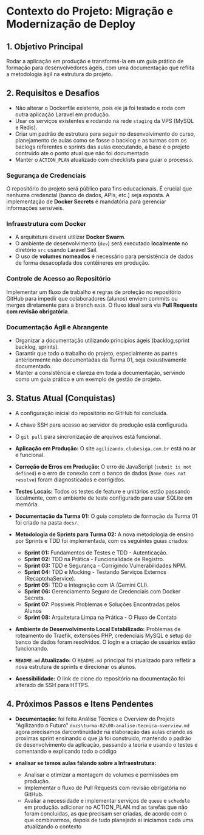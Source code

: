 # Contexto do Projeto: Migração e Modernização de Deploy

## 1. Objetivo Principal
Rodar a aplicação em produção e transformá-la em um guia prático de formação para desenvolvedores ágeis, com uma documentação que reflita a metodologia ágil na estrutura do projeto.

## 2. Requisitos e Desafios
- Não alterar o Dockerfile existente, pois ele já foi testado e roda com outra aplicação Laravel em produção.
- Usar os serviços existentes e rodando na rede `staging` da VPS (MySQL e Redis).
- Criar um padrão de estrutura para seguir no desenvolvimento do curso, planejamento de aulas como se fosse o backlog e as turmas com os baclogs referentes e sprints das aulas executando, a base é o projeto contruido ate o ponto atual que não foi documentado
- Manter o `ACTION_PLAN` atualizado com checklists para guiar o processo.


### Segurança de Credenciais
O repositório do projeto será público para fins educacionais. É crucial que nenhuma credencial (banco de dados, APIs, etc.) seja exposta. A implementação de **Docker Secrets** é mandatória para gerenciar informações sensíveis.

### Infraestrutura com Docker
- A arquitetura deverá utilizar **Docker Swarm**.
- O ambiente de desenvolvimento (`dev`) será executado **localmente** no diretório `src` usando Laravel Sail.
- O uso de **volumes nomeados** é necessário para persistência de dados de forma desacoplada dos contêineres em produção.

### Controle de Acesso ao Repositório
Implementar um fluxo de trabalho e regras de proteção no repositório GitHub para impedir que colaboradores (alunos) enviem commits ou merges diretamente para a branch `main`. O fluxo ideal será via **Pull Requests com revisão obrigatória**.

### Documentação Ágil e Abrangente
- Organizar a documentação utilizando princípios ágeis (backlog,sprint backlog, sprints).
- Garantir que todo o trabalho do projeto, especialmente as partes anteriormente não documentadas da Turma 01, seja exaustivamente documentado.
- Manter a consistência e clareza em toda a documentação, servindo como um guia prático e um exemplo de gestão de projeto.

## 3. Status Atual (Conquistas)
- A configuração inicial do repositório no GitHub foi concluída.
- A chave SSH para acesso ao servidor de produção está configurada.
- O `git pull` para sincronização de arquivos está funcional.
- **Aplicação em Produção:** O site `agilizando.clubesiga.com.br` está no ar e funcional.
- **Correção de Erros em Produção:** O erro de JavaScript (`submit is not defined`) e o erro de conexão com o banco de dados (`Name does not resolve`) foram diagnosticados e corrigidos.
- **Testes Locais:** Todos os testes de feature e unitários estão passando localmente, com o ambiente de teste configurado para usar SQLite em memória.
- **Documentação da Turma 01:** O guia completo de formação da Turma 01 foi criado na pasta `docs/`.
- **Metodologia de Sprints para Turma 02:** A nova metodologia de ensino por Sprints e TDD foi implementada, com os seguintes guias criados:
    - **Sprint 01:** Fundamentos de Testes e TDD - Autenticação.
    - **Sprint 02:** TDD na Prática - Funcionalidade de Registro.
    - **Sprint 03:** TDD e Segurança - Corrigindo Vulnerabilidades NPM.
    - **Sprint 04:** TDD e Mocking - Testando Serviços Externos (RecaptchaService).
    - **Sprint 05:** TDD e Integração com IA (Gemini CLI).
    - **Sprint 06:** Gerenciamento Seguro de Credenciais com Docker Secrets.
    - **Sprint 07:** Possíveis Problemas e Soluções Encontradas pelos Alunos
    - **Sprint 08:** Arquitetura Limpa na Prática - O Fluxo de Contato

- **Ambiente de Desenvolvimento Local Estabilizado:** Problemas de roteamento do Traefik, extensões PHP, credenciais MySQL e setup do banco de dados foram resolvidos. O login e a criação de usuários estão funcionando.
- **`README.md` Atualizado:** O `README.md` principal foi atualizado para refletir a nova estrutura de sprints e direcionar os alunos.
- **Acessibilidade:** O link de clone do repositório na documentação foi alterado de SSH para HTTPS.

## 4. Próximos Passos e Itens Pendentes
- **Documentação:** 
foi feita Análise Técnica e Overview do Projeto "Agilizando o Futuro" `docs\turma-02\00-analise-tecnica-overview.md` agora precisamos darcontinuidade na elaboração das aulas criando as proximas sprint ensinando o que já foi construido, mantendo o padrão de desenvolvimento da aplicação, passando a teoria e usando o testes e comentando e explicando todo o código

- **analisar se temos aulas falando sobre a Infraestrutura:**
    - Analisar e otimizar a montagem de volumes e permissões em produção.
    - Implementar o fluxo de Pull Requests com revisão obrigatória no GitHub.
    - Avaliar a necessidade e implementar serviços de `queue` e `schedule` em produção.
adicionar no ACTION_PLAN.md as tarefas que não foram concluidas, as que precisam ser criadas, de acordo com o que combinarmos, depois de tudo planejado ai iniciamos cada uma atualizando o contexto 